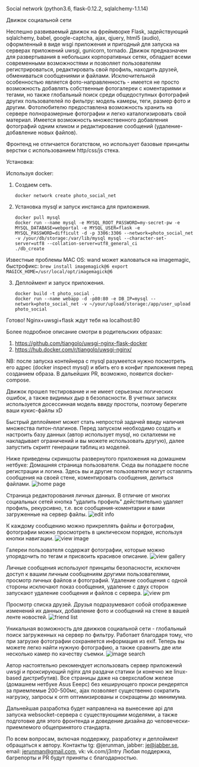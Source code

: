 Social network
(python3.6, flask-0.12.2, sqlalchemy-1.1.14)

Движок социальной сети

Неспешно развиваемый движок на фреймворке Flask, задействующий sqlalchemy, babel, google-captcha, ajax, qjuery, html5 (audio), оформленный в виде wsgi приложения и пригодный для запуска на серверах приложений uwsgi, gunicorn, tornado.
Движок предназначен для развертывания в небольших корпоративных сетях, обладает всеми современными возможностями и позволяет пользователям регистрироваться, редактировать свой профиль, находить друзей, обмениваться сообщениями и файлами. Исключительной особенностью является фото-направленность - имеется не просто возможность добавлять собственные фотогалереи с коментариями и тегами, но также глобальный поиск среди общедоступных фотографий других пользователей по фильтру: модель камеры, теги, размер фото и другим. Фотолюбителю предоставлена возможность хранить на сервере полноразмерные фотографии и легко каталогизировать свой материал. Имеется возможность множественного добавления фотографий одним кликом и редактирование сообщений (удаление-добавление новых файлов).

Фронтенд не отличается богатством, но использует базовые принципы верстки с использованием http/css/js стека.


Установка:

Используя docker:
1) Создаем сеть.
    ```
    docker network create photo_social_net
    ```
2) Установка mysql и запуск инстанса для приложения.
    ```
    docker pull mysql
    docker run --name mysql -e MYSQL_ROOT_PASSWORD=my-secret-pw -e MYSQL_DATABASE=webportal -e MYSQL_USER=flask -e MYSQL_PASSWORD=difficult -d -p 3306:3306 --network=photo_social_net -v /your/db/storage:/var/lib/mysql mysql --character-set-server=utf8 --collation-server=utf8_general_ci
    ./db_create
    ```
Известные проблемы MAC OS: wand может жаловаться на imagemagic, быстрофикс:
    ```
    brew install imagemagick@6
    export MAGICK_HOME=/usr/local/opt/imagemagick@6
    ```

3) Деплоймент и запуск приложения.
    ```
    docker build -t photo_social .
    docker run --name webapp -d -p80:80 -e DB_IP=mysql --network=photo_social_net -v ~/your/upload/storage:/app/user_upload photo_social
    ```
Готово! Nginx+uwsgi+flask ждут тебя на localhost:80

Более подробное описание смотри в родительских образах:
1) https://github.com/tiangolo/uwsgi-nginx-flask-docker
2) https://hub.docker.com/r/tiangolo/uwsgi-nginx/

NB: после запуска контейнера с mysql разумеется нужно посмотреть его адрес (docker inspect mysql) и вбить его в конфиг приложения перед созданием образа. В дальейших PR, возможно, появится docker-compose.


Движок прошел тестирование и не имеет серьезных логических ошибок, а также видимых дыр в безопасности. В учетных записях используется досессинная модель ввиду простоты, поэтому берегите ваши кукис-файлы xD

Быстрый деплоймент может стать непростой задачей ввиду наличия множества питон-плагинов. Перед запуском необходимо создать и настроить базу данных (автор использует mysql, но склалхеми не накладывает ограничений и вы можете использовать другую), далее запустить скрипт генерации таблиц из моделей.

Ниже приведены скриншоты развернутого приложения на домашнем нетбуке:
Домашняя страница пользователя. Сюда вы попадаете после регистрации и логина. Здесь вы и другие пользователи могут оставлять сообщения на своей стене, коментировать сообщения, делиться файлами.
![home page](http://i.imgur.com/VJM4yWW.png "домашняя страница")

Страница редакторования личных данных. В отличие от многих социальных сетей кнопка "удалить профиль" действительно удаляет профиль, рекурсивно, т.е. все сообщения-коментарии и вами загруженные на сервер файлы.
![edit info](http://i.imgur.com/ZFztwSI.png "редактирование личных данных")

К каждому сообщению можно прикреплять файлы и фотографии, фотографии можно просмотреть в циклическом порядке, используя кнопки навигации.
![view image](http://i.imgur.com/eIbBjp7.png "просмотр картинок в сообщении")

Галереи пользователя содержат фотографии, которые можно упорядочить по тегам и присвоить красивое описание.
![view gallery](http://i.imgur.com/mK1kLoU.png "просмотр галереи")

Личные сообщения используют принципы безопасности, исключен доступ к вашим личным сообщениям другими пользователями, просмотр личных файлов и фотографий. Удаление сообщения с одной стороны исключают показ сообщения, удаление с двух сторон запускают удаление сообщения и файлов с сервера.
![view pm](http://i.imgur.com/Eolyag7.png "просмотр личных сообщений")

Просмотр списка друзей. Друзья подразумевают собой отображение изменений их данных, добавление фото и сообщений на стене в вашей ленте новостей.
![friend list](http://i.imgur.com/mTiNO5Z.png "поиск среди друзей")

Уникальная возможность для движков социальной сети - глобальный поиск загруженных на сервер по фильтру. Работает благодаря тому, что при загрузке фотографии сохраняется информация из exif. Теперь вы можете легко найти нужную фотографию, а также сравнить две или несколько камер по качеству съемки.
![image search](http://i.imgur.com/yDvyyfH.png "глобальный поиск изображений по фильтру")

Автор настоятельно рекомендует использовать сервер приложений uwsgi и проксирующий nginx для раздачи статики (и конечно же linux-based дистрибутив). Все страницы даже на сверхслабом железе (домашнем нетбуке Asus Eeepc) без кеширующего прокси рендерятся за приемлемые 200-500мс, ajax позволяет существенно сократить нагрузку, запросы к orm оптимизированы и сокращены до минимума.

Дальнейшая разработка будет направлена на вынесение api для запуска websocket-сервера с существующими моделями, а также подготовке для этого фронтенда и доведение дизайна до человечески-приемлемого общепринятого стандарта.

По всем вопросам, включая поддержку, разработку и деплоймент обращаться к автору. Контакты tg: @jerunman, jabber: je@jabber.se, email: jerunman@gmail.com, vk: vk.com/j3ntry
Любая поддержка, багрепорты и PR будут приняты с благодарностью.
